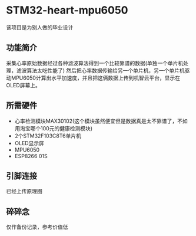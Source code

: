 # STM32-heart-mpu6050
该项目是为别人做的毕业设计
## 功能简介
采集心率原始数据经过各种滤波算法得到一个比较靠谱的数据(单独一个单片机处理，滤波算法太吃性能了)
然后把心率数据传输给另一个单片机，另一个单片机驱动MPU6050计算出水平加速度，并且把这俩数据上传到机智云平台，显示在OLED屏幕上。

## 所需硬件
- 心率检测模块MAX30102(这个模块虽然便宜但是数据真是太不靠谱了，不如用淘宝哪个100元的健康检测模块)
- 2个STM32F103C8T6单片机
- OLED显示屏
- MPU6050
- ESP8266 01S
## 引脚连接
已经上传原理图
## 碎碎念
仅作备份记录，参考价值低
